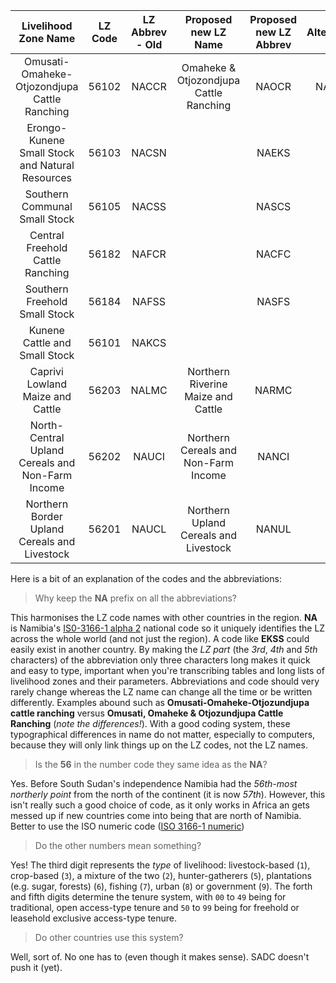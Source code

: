 
| Livelihood Zone Name | LZ Code | LZ Abbrev - Old | Proposed new LZ Name | Proposed new LZ Abbrev | Alternative |
|:--------------------:|:-------:|:---------------:|:--------------------:|:----------------------:|:-----------:|
| Omusati-Omaheke-Otjozondjupa Cattle Ranching | 56102   | NACCR        | Omaheke & Otjozondjupa Cattle Ranching | NAOCR | NAOOC |
| Erongo-Kunene Small Stock and Natural Resources | 56103 |	NACSN | | NAEKS | |
| Southern Communal Small Stock	| 56105 |	NACSS	|	| NASCS | |
| Central Freehold Cattle Ranching | 56182 | NAFCR | | NACFC | |
| Southern Freehold Small Stock	| 56184 | NAFSS	| | NASFS | |
| Kunene Cattle and Small Stock | 56101 |	NAKCS | | | |
| Caprivi Lowland Maize and Cattle | 56203 | NALMC | Northern Riverine Maize and Cattle | NARMC | |
| North-Central Upland Cereals and Non-Farm Income | 56202 | NAUCI | Northern Cereals and Non-Farm Income | NANCI | |
| Northern Border Upland Cereals and Livestock | 56201 | NAUCL | Northern Upland Cereals and Livestock | NANUL | | |


Here is a bit of an explanation of the codes and the abbreviations:

> Why keep the **NA** prefix on all the abbreviations?

This harmonises the LZ code names with other countries in the region. **NA** is Namibia's [IS0-3166-1 alpha 2](https://en.wikipedia.org/wiki/ISO_3166-1_alpha-2) national code so it uniquely identifies the LZ across the whole world (and not just the region). A code like **EKSS** could easily exist in another country. By making the _LZ part_ (the _3rd_, _4th_ and _5th_ characters) of the abbreviation only three characters long makes it quick and easy to type, important when you're transcribing tables and long lists of livelihood zones and their parameters. Abbreviations and code should very rarely change whereas the LZ name can change all the time or be written differently. Examples abound such as **Omusati-Omaheke-Otjozundjupa cattle ranching** versus **Omusati, Omaheke & Otjozundjupa Cattle Ranching** (_note the differences!_). With a good coding system, these typographical differences in name do not matter, especially to computers, because they will only link things up on the LZ codes, not the LZ names.

> Is the **56** in the number code they same idea as the **NA**?

Yes. Before South Sudan's independence Namibia had the _56th-most northerly point_ from the north of the continent (it is now _57th_). However, this isn't really such a good choice of code, as it only works in Africa an gets messed up if new countries come into being that are north of Namibia. Better to use the ISO numeric code ([ISO 3166-1 numeric](https://en.wikipedia.org/wiki/ISO_3166-1_numeric))

> Do the other numbers mean something?

Yes! The third digit represents the _type_ of livelihood: livestock-based (`1`), crop-based (`3`), a mixture of the two (`2`), hunter-gatherers (`5`), plantations (e.g. sugar, forests) (`6`), fishing (`7`), urban (`8`) or government (`9`). The forth and fifth digits determine the tenure system, with `00` to `49` being for traditional, open access-type tenure and `50` to `99` being for freehold or leasehold exclusive access-type tenure.

> Do other countries use this system?

Well, sort of. No one has to (even though it makes sense). SADC doesn't push it (yet).
